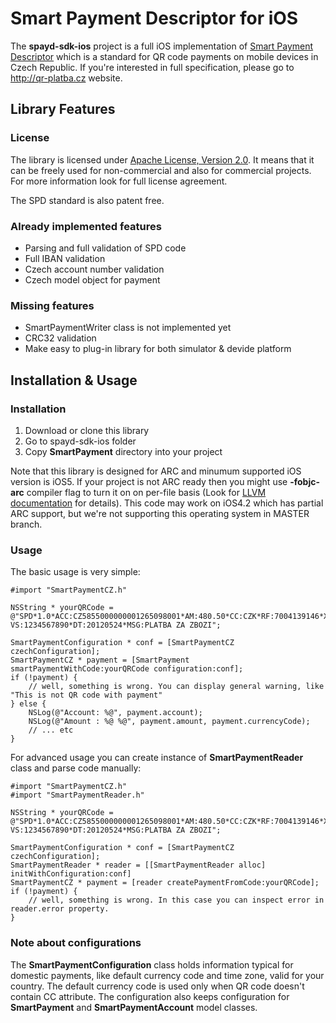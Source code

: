 # Smart Payment Descriptor for iOS

The **spayd-sdk-ios** project is a full iOS implementation of [Smart Payment Descriptor](http://qr-platba.cz) which is a standard for QR code payments on mobile devices in Czech Republic. If you're interested in full specification, please go to http://qr-platba.cz website.

## Library Features

### License

The library is licensed under [Apache License, Version 2.0](http://www.apache.org/licenses/LICENSE-2.0). It means that it can be freely used for non-commercial and also for commercial projects. For more information look for full license agreement.

The SPD standard is also patent free.

### Already implemented features

* Parsing and full validation of SPD code
* Full IBAN validation
* Czech account number validation
* Czech model object for payment

### Missing features

* SmartPaymentWriter class is not implemented yet
* CRC32 validation
* Make easy to plug-in library for both simulator & devide platform


## Installation & Usage

### Installation

1. Download or clone this library
2. Go to spayd-sdk-ios folder
3. Copy **SmartPayment** directory into your project

Note that this library is designed for ARC and minumum supported iOS version is iOS5. If your project is not ARC ready then you might use **-fobjc-arc** compiler flag to turn it on on per-file basis (Look for [LLVM documentation](http://clang.llvm.org/docs/AutomaticReferenceCounting.html) for details). This code may work on iOS4.2 which has partial ARC support, but we're not supporting this operating system in MASTER branch.

### Usage

The basic usage is very simple:

```
#import "SmartPaymentCZ.h"

NSString * yourQRCode = @"SPD*1.0*ACC:CZ5855000000001265098001*AM:480.50*CC:CZK*RF:7004139146*X-VS:1234567890*DT:20120524*MSG:PLATBA ZA ZBOZI";

SmartPaymentConfiguration * conf = [SmartPaymentCZ czechConfiguration];
SmartPaymentCZ * payment = [SmartPayment smartPaymentWithCode:yourQRCode configuration:conf];
if (!payment) {
	// well, something is wrong. You can display general warning, like "This is not QR code with payment"
} else {
	NSLog(@"Account: %@", payment.account);
	NSLog(@"Amount : %@ %@", payment.amount, payment.currencyCode);
	// ... etc
}
```

For advanced usage you can create instance of **SmartPaymentReader** class and parse code manually:

```
#import "SmartPaymentCZ.h"
#import "SmartPaymentReader.h"

NSString * yourQRCode = @"SPD*1.0*ACC:CZ5855000000001265098001*AM:480.50*CC:CZK*RF:7004139146*X-VS:1234567890*DT:20120524*MSG:PLATBA ZA ZBOZI";

SmartPaymentConfiguration * conf = [SmartPaymentCZ czechConfiguration];
SmartPaymentReader * reader = [[SmartPaymentReader alloc] initWithConfiguration:conf]
SmartPaymentCZ * payment = [reader createPaymentFromCode:yourQRCode];
if (!payment) {
	// well, something is wrong. In this case you can inspect error in reader.error property.
}
```

### Note about configurations

The **SmartPaymentConfiguration** class holds information typical for domestic payments, like default currency code and time zone, valid for your country. The default currency code is used only when QR code doesn't contain CC attribute. The configuration also keeps configuration for **SmartPayment** and **SmartPaymentAccount** model classes.
